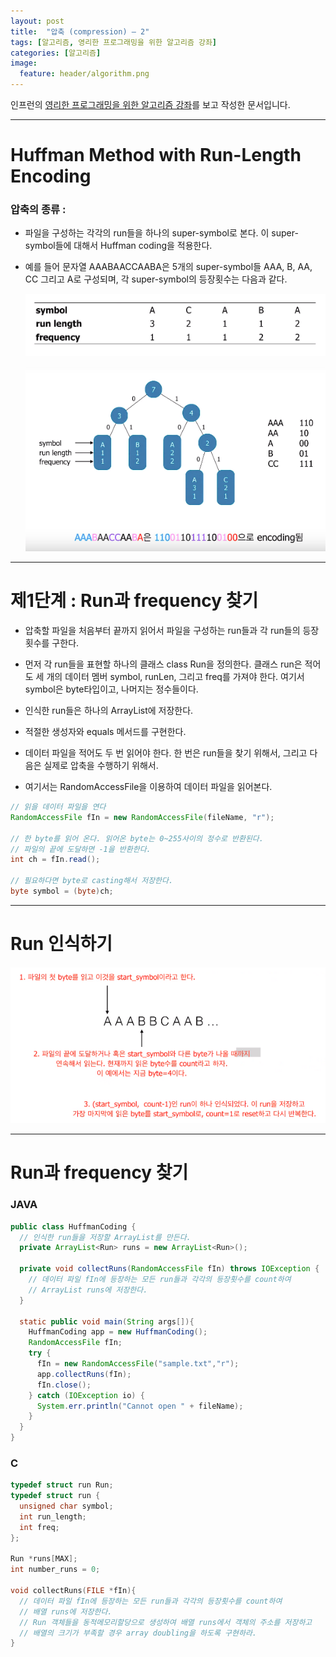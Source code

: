 ```yaml
---
layout: post
title:  "압축 (compression) – 2"
tags: [알고리즘, 영리한 프로그래밍을 위한 알고리즘 강좌]
categories: [알고리즘]
image:
  feature: header/algorithm.png
---
```


인프런의 [영리한 프로그래밍을 위한 알고리즘 강좌](https://www.inflearn.com/course/%EC%95%8C%EA%B3%A0%EB%A6%AC%EC%A6%98-%EA%B0%95%EC%A2%8C/)를 보고 작성한 문서입니다.

---

Huffman Method with Run-Length Encoding    
============================

### 압축의 종류 :  

- 파일을 구성하는 각각의 run들을 하나의 super-symbol로 본다. 이 super-symbol들에 대해서 Huffman coding을 적용한다.  

- 예를 들어 문자열 AAABAACCAABA은 5개의 super-symbol들 AAA, B, AA, CC 그리고 A로 구성되며, 각 super-symbol의 등장횟수는 다음과 같다.  

  ![huffman_method1](/images/algorithm/huffman_method1.png)  

  ![huffman_method2](/images/algorithm/huffman_method2.png)  

---

제1단계 : Run과 frequency 찾기  
====================

- 압축할 파일을 처음부터 끝까지 읽어서 파일을 구성하는 run들과 각 run들의 등장횟수를 구한다.  

- 먼저 각 run들을 표현할 하나의 클래스 class Run을 정의한다. 클래스 run은 적어도 세 개의 데이터 멤버 symbol, runLen, 그리고 freq를 가져야 한다. 여기서 symbol은 byte타입이고, 나머지는 정수들이다.  

- 인식한 run들은 하나의 ArrayList에 저장한다.  

- 적절한 생성자와 equals 메서드를 구현한다.  

- 데이터 파일을 적어도 두 번 읽어야 한다. 한 번은 run들을 찾기 위해서, 그리고 다음은 실제로 압축을 수행하기 위해서.  

- 여기서는 RandomAccessFile을 이용하여 데이터 파일을 읽어본다.  

```java
// 읽을 데이터 파일을 연다
RandomAccessFile fIn = new RandomAccessFile(fileName, "r");

// 한 byte를 읽어 온다. 읽어온 byte는 0~255사이의 정수로 반환된다.
// 파일의 끝에 도달하면 -1을 반환한다.
int ch = fIn.read();

// 필요하다면 byte로 casting해서 저장한다.
byte symbol = (byte)ch;
```

---

Run 인식하기  
===========

![run1](/images/algorithm/run1.png)  

---

Run과 frequency 찾기  
===================

### JAVA

```java
public class HuffmanCoding {
  // 인식한 run들을 저장할 ArrayList를 만든다.
  private ArrayList<Run> runs = new ArrayList<Run>();

  private void collectRuns(RandomAccessFile fIn) throws IOException {
    // 데이터 파일 fIn에 등장하는 모든 run들과 각각의 등장횟수를 count하여
    // ArrayList runs에 저장한다.
  }

  static public void main(String args[]){
    HuffmanCoding app = new HuffmanCoding();
    RandomAccessFile fIn;
    try {
      fIn = new RandomAccessFile("sample.txt","r");
      app.collectRuns(fIn);
      fIn.close();
    } catch (IOException io) {
      System.err.println("Cannot open " + fileName);
    }
  }
}
```

### C  

```c
typedef struct run Run;
typedef struct run {
  unsigned char symbol;
  int run_length;
  int freq;
};

Run *runs[MAX];
int number_runs = 0;

void collectRuns(FILE *fIn){
  // 데이터 파일 fIn에 등장하는 모든 run들과 각각의 등장횟수를 count하여
  // 배열 runs에 저장한다.
  // Run 객체들을 동적메모리할당으로 생성하여 배열 runs에서 객체의 주소를 저장하고
  // 배열의 크기가 부족할 경우 array doubling을 하도록 구현하라.
}
```
